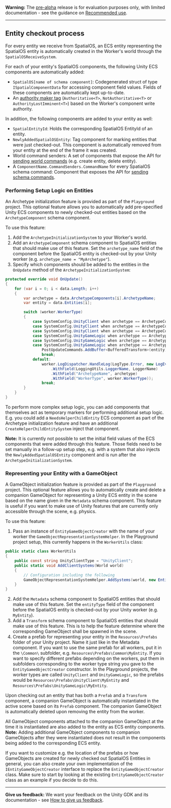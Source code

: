 **Warning:** The [pre-alpha](https://docs.improbable.io/reference/latest/shared/release-policy#maturity-stages) release is for evaluation purposes only, with limited documentation - see the guidance on [Recommended use](../../README.md#recommended-use).

-----


## Entity checkout process

For every entity we receive from SpatialOS, an ECS entity representing the SpatialOS entity is automatically created in the Worker's world through the `SpatialOSReceiveSystem`.

For each of your entity's SpatialOS components, the following Unity ECS components are automatically added:
- `SpatialOS[name of schema component]`: Codegenerated struct of type `ISpatialComponentData` for accessing component field values. Fields of these components are automatically kept up-to-date.
- An [authority maker tag](authority.md) (`Authoritative<T>`, `NotAuthoritative<T>` or `AuthorityLostImminent<T>`) based on the Worker's component write authority.

In addition, the following components are added to your entity as well:
- `SpatialEntityId`: Holds the corresponding SpatialOS EntityId of an entity.
- `NewlyAddedSpatialOSEntity`: Tag component for marking entities that were just checked-out. This component is automatically removed from your entity at the end of the frame it was created.
- World command senders: A set of components that expose the API for [sending world commands](commands.md#world-commands) (e.g. create entity, delete entity).
- A `ComponentName.CommandSenders.CommandName` for every SpatialOS schema command: Component that exposes the API for [sending schema commands](commands.md#sending-command-requests).

### Performing Setup Logic on Entities

An Archetype initialization feature is provided as part of the `Playground` project. This optional feature allows you to automatically add pre-specified Unity ECS components to newly checked-out entities based on the `ArchetypeComponent` schema component.

To use this feature:
1. Add the `ArchetypeInitializationSystem` to your Worker's world.
2. Add an `ArchetypeComponent` schema component to SpatialOS entities that should make use of this feature. Set the `archetype_name` field of the component before the SpatialOS entity is checked-out by your Unity worker (e.g. `archetype_name = "MyArchetype"`).
3. Specify which components should be added to the entities in the `OnUpdate` method of the `ArchetypeInitializationSystem`:
```csharp
protected override void OnUpdate()
{
    for (var i = 0; i < data.Length; i++)
    {
        var archetype = data.ArchetypeComponents[i].ArchetypeName;
        var entity = data.Entities[i];

        switch (worker.WorkerType)
        {
            case SystemConfig.UnityClient when archetype == ArchetypeConfig.CharacterArchetype:
            case SystemConfig.UnityClient when archetype == ArchetypeConfig.CubeArchetype:
            case SystemConfig.UnityClient when archetype == ArchetypeConfig.SpinnerArchetype:
            case SystemConfig.UnityGameLogic when archetype == ArchetypeConfig.CharacterArchetype:
            case SystemConfig.UnityGameLogic when archetype == ArchetypeConfig.CubeArchetype:
            case SystemConfig.UnityGameLogic when archetype == ArchetypeConfig.SpinnerArchetype:
                PostUpdateCommands.AddBuffer<BufferedTransform>(entity);
                break;
            default:
                worker.LogDispatcher.HandleLog(LogType.Error, new LogEvent(ArchetypeMappingNotFound)
                    .WithField(LoggingUtils.LoggerName, LoggerName)
                    .WithField("ArchetypeName", archetype)
                    .WithField("WorkerType", worker.WorkerType));
                break;
        }
    }            
}
```
To perform more complex setup logic, you can add components that themselves act as temporary markers for performing additional setup logic. E.g. you could add a `NeedsHelperChildEntity` ECS component as part of the Archetype initialization feature and have an additional `CreateHelperChildEntitySystem` inject that component.

**Note:** It is currently not possible to set the initial field values of the ECS components that were added through this feature. Those fields need to be set manually in a follow-up setup step, e.g. with a system that also injects the `NewlyAddedSpatialOSEntity` component and is run after the `ArchetypeInitializationSystem`.

### Representing your Entity with a GameObject

A GameObject initialization feature is provided as part of the `Playground` project. This optional feature allows you to automatically create and delete a companion GameObject for representing a Unity ECS entity in the scene based on the name given in the `Metadata` schema component. This feature is useful if you want to make use of Unity features that are currently only accessible through the scene, e.g. physics.

To use this feature:
1. Pass an instance of `EntityGameObjectCreator` with the name of your worker the `GameObjectRepresentationSystemHelper`. In the Playground project setup, this currently happens in the `WorkerUtils` class:
```csharp
public static class WorkerUtils
{
    public const string UnityClientType = "UnityClient";
    public static void AddClientSystems(World world)
    {
        // Configuration including the following
        GameObjectRepresentationSystemHelper.AddSystems(world, new EntityGameObjectCreator(UnityClient));
    }
}
```
2. Add the `Metadata` schema component to SpatialOS entities that should make use of this feature. Set the `entityType` field of the component before the SpatialOS entity is checked-out by your Unity worker (e.g. `MyEntity`).
3. Add a `Transform` schema component to SpatialOS entities that should make use of this feature. This is to help the feature determine where the corresponding GameObject shall be spawned in the scene.
4. Create a prefab for representing your entity in the `Resources\Prefabs` folder of your Unity project. Name it just like in the Metadata component. If you want to use the same prefab for all workers, put it in the `\Common\` subfolder, e.g. `Resources\Prefabs\Common\MyEntity`. If you want to specify different prefabs depending on the workers, put them in subfolders corresponding to the worker type string you gave to the `EntityGameObjectCreator` constructor. In the Playground projects, the worker types are called `UnityClient` and `UnityGameLogic`, so the prefabs would be `Resources\Prefabs\UnityClient\MyEntity` and `Resources\Prefabs\UnityGameLogic\MyEntity`.

Upon checking out an entity that has both a `Prefab` and a `Transform` component, a companion GameObject is automatically instantiated in the active scene based on its `Prefab` component. The companion GameObject is automatically deleted upon removing the entity from the worker.

All GameObject components attached to the companion GameObject at the time it is instantiated are also added to the entity as ECS entity components. **Note:** Adding additional GameObject components to companion GameObjects after they were instantiated does not result in the components being added to the corresponding ECS entity.

If you want to customize e.g. the location of the prefabs or how GameObjects are created for newly checked out SpatialOS Entities in general, you can also create your own implementation of the `IEntityGameObjectCreator` interface to replace the `EntityGameObjectCreator` class. Make sure to start by looking at the existing `EntityGameObjectCreator` class as an example if you decide to do this.

----
**Give us feedback:** We want your feedback on the Unity GDK and its documentation  - see [How to give us feedback](../../README.md#give-us-feedback).